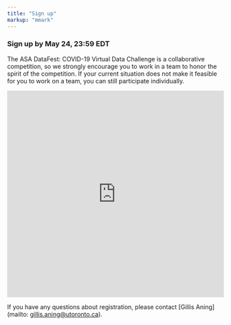 ```yaml
---
title: "Sign up"
markup: "mmark"
---
```


### Sign up by May 24, 23:59 EDT 

The ASA DataFest: COVID-19 Virtual Data Challenge is a collaborative competition, so we strongly encourage you to work in a team to honor the spirit of the competition. If your current situation does not make it feasible for you to work on a team, you can still participate individually. 


<iframe width="640px" height= "480px" src= "https://forms.office.com/Pages/ResponsePage.aspx?id=JsKqeAMvTUuQN7RtVsVSEA3NqZP3vbBKglFWVcychCdUM0lVUlhBMEZUMFlKQ0hUU1hVRUdQQktNOS4u&embed=true" frameborder= "0" marginwidth= "0" marginheight= "0" style= "border: none; max-width:100%; max-height:100vh" allowfullscreen webkitallowfullscreen mozallowfullscreen msallowfullscreen> </iframe>


<br>

If you have any questions about registration, please contact [Gillis Aning](mailto: gillis.aning@utoronto.ca).